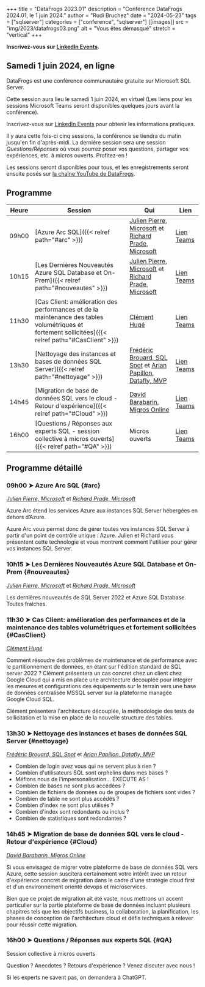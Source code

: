 +++
title = "DataFrogs 2023.01"
description = "Conférence DataFrogs 2024.01, le 1 juin 2024."
author = "Rudi Bruchez"
date = "2024-05-23"
tags = ["sqlserver"]
categories = ["conference", "sqlserver"]
[[images]]
  src = "img/2023/datafrogs03.png"
  alt = "Vous êtes démasqué"
  stretch = "vertical"
+++

**Inscrivez-vous sur [LinkedIn Events](https://www.linkedin.com/events/datafrogs2023-027094267767230513152/)**.

<!--more-->

## Samedi 1 juin 2024, en ligne

DataFrogs est une conférence communautaire gratuite sur Microsoft SQL Server.

Cette session aura lieu le samedi 1 juin 2024, en virtuel (Les liens pour les sessions Microsoft Teams seront disponibles quelques jours avant la conférence).

Inscrivez-vous sur [LinkedIn Events](https://www.linkedin.com/events/datafrogsjuin20247183857787653750784/) pour obtenir les informations pratiques.

Il y aura cette fois-ci cinq sessions, la conférence se tiendra du matin jusqu'en fin d'après-midi. La dernière session sera une session _Questions/Réponses_ où vous pourrez poser vos questions, partager vos expériences, etc. à micros ouverts. Profitez-en !

Les sessions seront disponibles pour tous, et les enregistrements seront ensuite posés sur [la chaîne YouTube de DataFrogs](https://www.youtube.com/@datafrogs).

## Programme

| Heure | Session | Qui | Lien |
| -------- | ------ | ------ | ------ |
| 09h00 | [Azure Arc SQL]({{< relref path="#arc" >}}) | [Julien Pierre, Microsoft](https://www.linkedin.com/in/julien-pierre-15782127/) et [Richard Prade, Microsoft](https://www.linkedin.com/in/richard-prade-81155b8/) | [Lien Teams](https://teams.microsoft.com/l/meetup-join/19%3ameeting_NjI2NGI0NmEtY2Y0OS00Y2M2LTgzZjItNzQ4YjIyM2YwMGFl%40thread.v2/0?context=%7b%22Tid%22%3a%225cfe5ed9-932d-40ec-b146-19381d59e099%22%2c%22Oid%22%3a%220793833d-4db6-4d53-ba71-46eacc73020a%22%7d) |
| 10h15 | [Les Dernières Nouveautés Azure SQL Database et On-Prem]({{< relref path="#nouveautes" >}}) | [Julien Pierre, Microsoft](https://www.linkedin.com/in/julien-pierre-15782127/) et [Richard Prade, Microsoft](https://www.linkedin.com/in/richard-prade-81155b8/) | [Lien Teams](https://teams.microsoft.com/l/meetup-join/19%3ameeting_NTM0YjgyMTktNzAyNi00Y2I2LTgxYzctZTI4Mjg4NTFkZjJi%40thread.v2/0?context=%7b%22Tid%22%3a%225cfe5ed9-932d-40ec-b146-19381d59e099%22%2c%22Oid%22%3a%220793833d-4db6-4d53-ba71-46eacc73020a%22%7d) |
| 11h30 | [Cas Client: amélioration des performances et de la maintenance des tables volumétriques et fortement sollicitées]({{< relref path="#CasClient" >}}) | [Clément Hugé](https://www.linkedin.com/in/clementhuge/) | [Lien Teams](https://teams.microsoft.com/l/meetup-join/19%3ameeting_Y2IyNjM1YWYtNmFlYy00YWViLWEwZjctODkyMDUwOTY4NmJk%40thread.v2/0?context=%7b%22Tid%22%3a%225cfe5ed9-932d-40ec-b146-19381d59e099%22%2c%22Oid%22%3a%220793833d-4db6-4d53-ba71-46eacc73020a%22%7d) |
| 13h30 | [Nettoyage des instances et bases de données SQL Server]({{< relref path="#nettoyage" >}}) | [Frédéric Brouard, SQL Spot](https://www.linkedin.com/in/frederic-brouard-alias-sqlpro-914761) et [Arian Papillon, Datafly, MVP](https://www.linkedin.com/in/arianpapillon/) | [Lien Teams](https://teams.microsoft.com/l/meetup-join/19%3ameeting_NmQzNTZiMWQtMWVkZS00NDVjLWExOTMtMTQwM2ExNjgwMGQ2%40thread.v2/0?context=%7b%22Tid%22%3a%225cfe5ed9-932d-40ec-b146-19381d59e099%22%2c%22Oid%22%3a%220793833d-4db6-4d53-ba71-46eacc73020a%22%7d) |
| 14h45 | [Migration de base de données SQL vers le cloud - Retour d'expérience]({{< relref path="#Cloud" >}}) | [David Barabarin, Migros Online](https://www.linkedin.com/in/mikedavem/) | [Lien Teams](https://teams.microsoft.com/l/meetup-join/19%3ameeting_YjY1MGQ3YWUtYjVlYS00ZDU2LThjNDYtZGUzOTViZGFiZGU1%40thread.v2/0?context=%7b%22Tid%22%3a%225cfe5ed9-932d-40ec-b146-19381d59e099%22%2c%22Oid%22%3a%220793833d-4db6-4d53-ba71-46eacc73020a%22%7d) |
| 16h00 | [Questions / Réponses aux experts SQL - session collective à micros ouverts]({{< relref path="#QA" >}}) | Micros ouverts | [Lien Teams](https://teams.microsoft.com/l/meetup-join/19%3ameeting_MGU0MDM1OTktZmExOC00NjQ0LTljYmQtNDkzYWY4YzVkMjk5%40thread.v2/0?context=%7b%22Tid%22%3a%225cfe5ed9-932d-40ec-b146-19381d59e099%22%2c%22Oid%22%3a%220793833d-4db6-4d53-ba71-46eacc73020a%22%7d) |

## Programme détaillé

### 09h00 &#10148; Azure Arc SQL {#arc}

[_Julien Pierre, Microsoft_](https://www.linkedin.com/in/julien-pierre-15782127/) et [_Richard Prade, Microsoft_](https://www.linkedin.com/in/richard-prade-81155b8/)

Azure Arc étend les services Azure aux instances SQL Server hébergées en dehors d’Azure.

Azure Arc vous permet donc de gérer toutes vos instances SQL Server à partir d'un point de contrôle unique : Azure. Julien et Richard vous présentent cette technologie et vous montrent comment l'utiliser pour gérer vos instances SQL Server.

### 10h15 &#10148; Les Dernières Nouveautés Azure SQL Database et On-Prem {#nouveautes}

[_Julien Pierre, Microsoft_](https://www.linkedin.com/in/julien-pierre-15782127/) et [_Richard Prade, Microsoft_](https://www.linkedin.com/in/richard-prade-81155b8/)

Les dernières nouveautés de SQL Server 2022 et Azure SQL Database. Toutes fraîches.

### 11h30 &#10148; Cas Client: amélioration des performances et de la maintenance des tables volumétriques et fortement sollicitées {#CasClient}

[_Clément Hugé_](https://www.linkedin.com/in/clementhuge/)

Comment résoudre des problèmes de maintenance et de performance avec le partitionnement de données, en étant sur l'édition standard de SQL server 2022 ? Clément présentera un cas concret chez un client chez Google Cloud qui a mis en place une architecture découplée pour intégrer les mesures et configurations des équipements sur le terrain vers une base de données centralisée MSSQL server sur la plateforme managée Google Cloud SQL.

Clément présentera l'architecture découplée, la méthodologie des tests de sollicitation et la mise en place de la nouvelle structure des tables.

### 13h30 &#10148; Nettoyage des instances et bases de données SQL Server {#nettoyage}

[_Frédéric Brouard, SQL Spot_](https://www.linkedin.com/in/frederic-brouard-alias-sqlpro-914761) et [_Arian Papillon, Datafly, MVP_](https://www.linkedin.com/in/arianpapillon/)

+ Combien de login avez vous qui ne servent plus à rien ?
+ Combien d'utilisateurs SQL sont orphelins dans mes bases ?
+ Méfions nous de l'impersonalisation... EXECUTE AS !
+ Combien de bases ne sont plus accédées ?
+ Combien de fichiers de données ou de groupes de fichiers sont vides ?
+ Combien de table ne sont plus accédés ?
+ Combien d'index ne sont plus utilisés ?
+ Combien d'index sont redondants ou inclus ?
+ Combien de statistiques sont redondantes ?

### 14h45 &#10148; Migration de base de données SQL vers le cloud - Retour d'expérience {#Cloud}

[_David Barabarin, Migros Online_](https://www.linkedin.com/in/mikedavem/)

Si vous envisagez de migrer votre plateforme de base de données SQL vers Azure, cette session suscitera certainement votre intérêt avec un retour d'expérience concret de migration dans le cadre d'une stratégie cloud first et d'un environnement orienté devops et microservices.

Bien que ce projet de migration ait été vaste, nous mettrons un accent particulier sur la partie plateforme de base de données incluant plusieurs chapitres tels que les objectifs business, la collaboration, la planification, les phases de conception de l'architecture cloud et défis techniques à relever pour réussir cette migration.

### 16h00 &#10148; Questions / Réponses aux experts SQL {#QA}

Session collective à micros ouverts

Question ? Anecdotes ? Retours d'expérience ? Venez discuter avec nous !

Si les experts ne savent pas, on demandera à ChatGPT.
